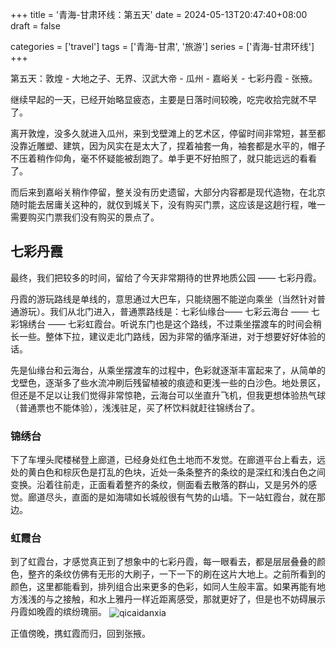 +++
title = '青海-甘肃环线：第五天'
date = 2024-05-13T20:47:40+08:00
draft = false

categories = ['travel']
tags = ['青海-甘肃', '旅游']
series = ['青海-甘肃环线']
+++

第五天：敦煌 - 大地之子、无界、汉武大帝 - 瓜州 - 嘉峪关 - 七彩丹霞 - 张掖。

继续早起的一天，已经开始略显疲态，主要是日落时间较晚，吃完收拾完就不早了。

离开敦煌，没多久就进入瓜州，来到戈壁滩上的艺术区，停留时间非常短，甚至都没靠近雕塑、建筑，因为风实在是太大了，捏着袖套一角，袖套都是水平的，帽子不压着稍作仰角，毫不怀疑能被刮跑了。单手更不好拍照了，就只能远远的看看了。

而后来到嘉峪关稍作停留，整关没有历史遗留，大部分内容都是现代造物，在北京随时能去居庸关这种的，就仅到城关下，没有购买门票，这应该是这趟行程，唯一需要购买门票我们没有购买的景点了。

## 七彩丹霞
最终，我们把较多的时间，留给了今天非常期待的世界地质公园 —— 七彩丹霞。

丹霞的游玩路线是单线的，意思通过大巴车，只能绕圈不能逆向乘坐（当然针对普通游玩）。我们从北门进入，普通票路线是：七彩仙缘台—— 七彩云海台 —— 七彩锦绣台 —— 七彩虹霞台。听说东门也是这个路线，不过乘坐摆渡车的时间会稍长一些。整体下拉，建议走北门路线，因为非常的循序渐进，对于想要好好体验的话。

先是仙缘台和云海台，从乘坐摆渡车的过程中，色彩就逐渐丰富起来了，从简单的戈壁色，逐渐多了些水流冲刷后残留植被的痕迹和更浅一些的白沙色。地处景区，但还是不足以让我们觉得非常惊艳，云海台可以坐直升飞机，但我更想体验热气球（普通票也不能体验），浅浅驻足，买了杯饮料就赶往锦绣台了。

### 锦绣台
下了车埋头爬楼梯登上廊道，已经身处红色土地而不发觉。在廊道平台上看去，远处的黄白色和棕灰色是打乱的色块，近处一条条整齐的条纹的是深红和浅白色之间变换。沿着往前走，正面看着整齐的条纹，侧面看去散落的群山，又是另外的感觉。廊道尽头，直面的是如海啸如长城般很有气势的山墙。下一站虹霞台，就在那边。

### 虹霞台
到了虹霞台，才感觉真正到了想象中的七彩丹霞，每一眼看去，都是层层叠叠的颜色，整齐的条纹仿佛有无形的大刷子，一下一下的刷在这片大地上。之前所看到的颜色，这里都能看到，排列组合出来更多的色彩，如同人生般丰富。如果再能有地方浅浅的与之接触，和水上雅丹一样近距离感受，那就更好了，但是也不妨碍展示丹霞如晚霞的缤纷瑰丽。
<img src="/images/travel/qinghai-gansu/qicaidanxia.jpg" style="max-width: 40%" alt="qicaidanxia" align=center />

正值傍晚，携虹霞而归，回到张掖。
